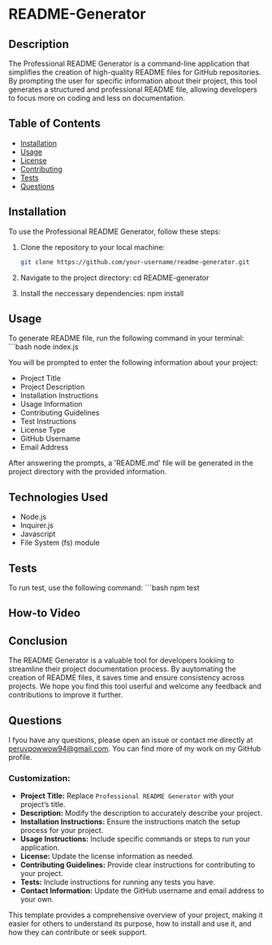 # README-Generator

## Description
The Professional README Generator is a command-line application that simplifies the creation of high-quality README files for GitHub repositories. By prompting the user for specific information about their project, this tool generates a structured and professional README file, allowing developers to focus more on coding and less on documentation.

## Table of Contents
- [Installation](#installation)
- [Usage](#usage)
- [License](#license)
- [Contributing](#contributing)
- [Tests](#tests)
- [Questions](#questions)

## Installation
To use the Professional README Generator, follow these steps:

1. Clone the repository to your local machine:
   ```bash
   git clone https://github.com/your-username/readme-generator.git

2. Navigate to the project directory:
    cd README-generator

3. Install the neccessary dependencies:
    npm install

## Usage
To generate README file, run the following command in your terminal:
    ```bash
    node index.js

You will be prompted to enter the following information about your project:
- Project Title
- Project Description
- Installation Instructions
- Usage Information
- Contributing Guidelines
- Test Instructions
- License Type
- GitHub Username
- Email Address

After answering the prompts, a 'README.md' file will be generated in the project directory with the provided information.

## Technologies Used
- Node.js
- Inquirer.js
- Javascript
- File System (fs) module

## Tests
To run test, use the following command:
    ```bash
    npm test

## How-to Video

## Conclusion
The README Generator is a valuable tool for developers lookiing to streamline their project documentation process. By auytomating the creation of README files, it saves time and ensure consistency across projects. We hope you find this tool userful and welcome any feedback and contributions to improve it further.

## Questions
I fyou have any questions, please open an issue or contact me directly at peruvpowwow94@gmail.com. You can find more of my work on my GitHub profile.

### Customization:

- **Project Title:** Replace `Professional README Generator` with your project’s title.
- **Description:** Modify the description to accurately describe your project.
- **Installation Instructions:** Ensure the instructions match the setup process for your project.
- **Usage Instructions:** Include specific commands or steps to run your application.
- **License:** Update the license information as needed.
- **Contributing Guidelines:** Provide clear instructions for contributing to your project.
- **Tests:** Include instructions for running any tests you have.
- **Contact Information:** Update the GitHub username and email address to your own.

This template provides a comprehensive overview of your project, making it easier for others to understand its purpose, how to install and use it, and how they can contribute or seek support.




